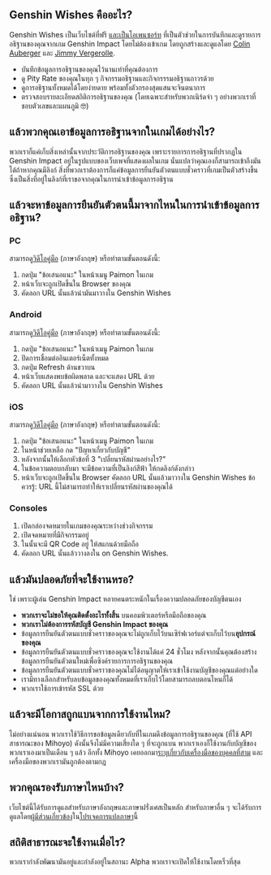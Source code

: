 ## Genshin Wishes คืออะไร?
Genshin Wishes เป็นเว็บไซต์ที่ฟรี [และเป็นโอเพนซอร์ท](https://github.com/genshin-wishes) ที่เป็นตัวช่วยในการบันทึกและดูรายการอธิฐานของคุณจากเกม Genshin Impact โดยไม่ต้องเข้าเกม โดยถูกสร้างและดูแลโดย [Colin Auberger](https://www.linkedin.com/in/colin-auberger/) และ [Jimmy Vergerolle](https://vergerolle.fr).

- บันทึกข้อมูลการอธิฐานของคุณไว้นานเท่าที่คุณต้องการ
- ดู Pity Rate ของคุณในทุก ๆ กิจกรรมอธิฐานและกิจกรรรมอธิฐานถาวรด้วย
- ดูการอธิฐานทั้งหมดได้โดยง่ายดาย พร้อมทั้งตัวกรองสุดแสนจะจินตนาการ
- ตรวจสอบรายละเอียดสถิติการอธิฐานของคุณ (โดยเฉพาะสำหรับพวกเนิร์ดจ๋า ๆ อย่างพวกเราที่ชอบตัวเลขและแผนภูมิ 🤓)

## แล้วพวกคุณเอาข้อมูลการอธิฐานจากในเกมได้อย่างไร?
พวกเราก็แค่เก็บสิ่งเหล่านั้นจากประวัติการอธิฐานของคุณ เพราะรายการการอธิฐานที่ปรากฏใน Genshin Impact อยู่ในรูปแบบของเว็บเพจที่แสดงผลในเกม นั่นแปลว่าคุณเองก็สามารถเข้าถึงมันได้ถ้าหากคุณมีลิงก์ สิ่งที่พวกเราต้องการก็แค่ข้อมูลการยืนยันตัวตนแบบชั่วคราวที่เกมเป็นตัวสร้างขึ้น ซึ่งเป็นสิ่งที่อยู่ในลิงก์ที่เราขอจากคุณในการนำเข้าข้อมูลการอธิฐาน

## แล้วจะหาข้อมูลการยืนยันตัวตนนี้มาจากไหนในการนำเข้าข้อมูลการอธิฐาน?
### PC
สามารถดู[วิดีโอคู่มือ](https://www.youtube.com/watch?v=a16X0R_rSZc) (ภาษาอังกฤษ) หรือทำตามขั้นตอนดังนี้:
1) กดปุ่ม "ข้อเสนอแนะ" ในหน้าเมนู Paimon ในเกม
2) หน้าเว็บจะถูกเปิดขึ้นใน Browser ของคุณ
3) คัดลอก URL นั้นแล้วนำมันมาวางใน Genshin Wishes

### Android
สามารถดู[วิดีโอคู่มือ](https://www.youtube.com/watch?v=hok0jCjSrjo) (ภาษาอังกฤษ) หรือทำตามขั้นตอนดังนี้:
1) กดปุ่ม "ข้อเสนอแนะ" ในหน้าเมนู Paimon ในเกม
2) ปิดการเชื่อมต่ออินเตอร์เน็ตทั้งหมด
3) กดปุ่ม Refresh ด้านขวาบน
4) หน้าเว็บแสดงพบข้อผิดพลาด และจะแสดง URL ด้วย
5) คัดลอก URL นั้นแล้วนำมาวางใน Genshin Wishes

### iOS
สามารถดู[วิดีโอคู่มือ](https://www.youtube.com/watch?v=HW8nywx9Tio) (ภาษาอังกฤษ) หรือทำตามขั้นตอนดังนี้:
1) กดปุ่ม "ข้อเสนอแนะ" ในหน้าเมนู Paimon ในเกม
2) ในหน้าช่วยเหลือ กด "ปัญหาเกี่ยวกับบัญชี"
3) หลังจากนั้นให้เลือกหัวข้อที่ 3 "เปลี่ยนรหัสผ่านอย่างไร?"
4) ในข้อความตอบกลับมา จะมีข้อความที่เป็นลิงก์สีฟ้า ให้กดลิงก์ดังกล่าว
5) หน้าเว็บจะถูกเปิดขึ้นใน Browser คัดลอก URL นั้นแล้วมาวางใน Genshin Wishes
   ข้อควรรู้: URL นี้ไม่สามารถทำให้เราเปลี่ยนรหัสผ่านของคุณได้

### Consoles
1) เปิดกล่องจดหมายในเกมของคุณระหว่างช่วงกิจกรรม
2) เปิดจดหมายที่มีกิจกรรมอยู่
3) ในนั้นจะมี QR Code อยู่ ให้สแกนด้วยมือถือ
4) คัดลอก URL นั้นแล้ววางลงใน on Genshin Wishes.

## แล้วมันปลอดภัยที่จะใช้งานหรอ?
ใช่ เพราะผู้เล่น Genshin Impact หลายคนตระหนักในเรื่องความปลอดภัยของบัญชีตนเอง
- **พวกเราจะไม่ขอให้คุณติดตั้งอะไรทั้งสิ้น** บนคอมพิวเตอร์หรือมือถือของคุณ
- **พวกเราไม่ต้องการรหัสบัญชี Genshin Impact ของคุณ**
- ข้อมูลการยืนยันตัวตนแบบชั่วคราวของคุณจะไม่ถูกเก็บไว้บนเซิร์ฟเวอร์แต่จะเก็บไว้บน**อุปกรณ์ของคุณ**
- ข้อมูลการยืนยันตัวตนแบบชั่วคราวของคุณจะใช้งานได้แค่ 24 ชั่วโมง หลังจากนั้นคุณต้องสร้างข้อมูลการยืนยันตัวตนใหม่เพื่อซิงค์รายการการอธิฐานของคุณ
- ข้อมูลการยืนยันตัวตนแบบชั่วคราวของคุณไม่ได้อนุญาตให้เราเข้าใช้งานบัญชีของคุณแต่อย่างใด
- เรามีทางเลือกสำหรับลบข้อมูลของคุณทั้งหมดที่เราเก็บไว้โดยสามารถลบตอนไหนก็ได้
- พวกเราใช้การเข้ารหัส SSL ด้วย

## แล้วจะมีโอกาสถูกแบนจากการใช้งานไหม?
ไม่อย่างแน่นอน พวกเราใช้วิธีการขอข้อมูลเดียวกับที่ในเกมดึงข้อมูลการอธิฐานของคุณ (ที่ใช้ API สาธารณะของ Mihoyo) ดังนั้นจึงไม่มีความเสี่ยงใด ๆ ที่จะถูกแบน พวกเราเองก็ใช้งานกับบัญชีของพวกเราเองมาเป็นเดือน ๆ แล้ว อีกทั้ง Mihoyo เคยออกมา[ระบุเกี่ยวกับเครื่องมือของบุคคลที่สาม](https://genshin.mihoyo.com/en/news/detail/5763) และเครื่องมือของพวกเรามันถูกต้องตามกฎ

## พวกคุณรองรับภาษาไหนบ้าง?
เว็บไซต์นี้ได้รับการดูแลสำหรับภาษาอังกฤษและภาษาฝรั่งเศสเป็นหลัก สำหรับภาษาอื่น ๆ จะได้รับการดูแลโดย[ผู้มีส่วนเกี่ยวข้อง](https://github.com/genshin-wishes/genshin-wishes-i18n/blob/main/CONTRIBUTORS.md)ใน[โปรเจคการแปลภาษา](https://github.com/genshin-wishes/genshin-wishes-i18n)นี้

## สถิติสาธารณะจะใช้งานเมื่อไร?
พวกเรากำลังพัฒนามันอยู่และกำลังอยู่ในสถานะ Alpha พวกเราจะเปิดให้ใช้งานโดยเร็วที่สุด
